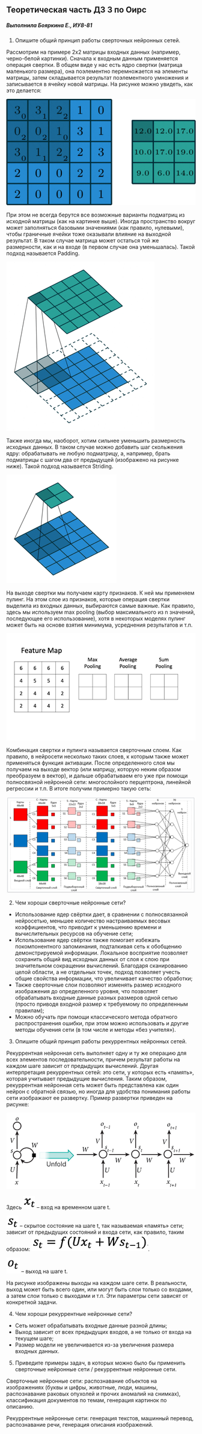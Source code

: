 ## Теоретическая часть ДЗ 3 по Оирс
##### Выполнила Бояркина Е., ИУ8-81

1.	Опишите общий принцип работы сверточных нейронных сетей.

Рассмотрим на примере 2х2 матрицы входных данных (например, черно-белой картинки). Сначала к входным данным применяется 
операция свертки. В общем виде у нас есть ядро свертки (матрица маленького размера), она поэлементно перемножается на 
элементы матрицы, затем складывается результат поэлементного умножения и записывается в ячейку новой матрицы. На рисунке 
можно увидеть, как это делается:

![Свертка](images/convolution.gif)

При этом не всегда берутся все возможные варианты подматриц из исходной матрицы (как на картинке выше). Иногда 
пространство вокруг может заполняться базовыми значениями (как правило, нулевыми), чтобы граничные ячейки тоже оказывали 
влияние на выходной результат. В таком случае матрица может остаться той же размерности, как и на входе (в первом случае 
она уменьшалась). Такой подход называется Padding.

![Padding](images/padding.gif)

Также иногда мы, наоборот, хотим сильнее уменьшить размерность исходных данных. В таком случае можно добавить шаг 
скольжения ядру: обрабатывать не любую подматрицу, а, например, брать подматрицы с шагом два от предыдущей (изображено 
на рисунке ниже). Такой подход называется Striding.

![Striding](images/striding.gif)

На выходе свертки мы получаем карту признаков. К ней мы применяем пулинг. На этом слое из признаков, которые операция 
свертки выделила из входных данных, выбираются самые важные. Как правило, здесь мы используем max pooling (выбор 
максимального из n значений, последующее его использование), хотя в некоторых моделях пулинг может быть на основе взятия 
минимума, усреднения результатов и т.п.

![Пулинг](images/pooling.gif)

 
Комбинация свертки и пулинга называется сверточным слоем. Как правило, в нейросети несколько таких слоев, к которым 
также может применяться функция активации. После определенного слоя мы получаем на выходе вектор (или матрицу, которую 
неким образом преобразуем в вектор), и дальше обрабатываем его уже при помощи полносвязной нейронной сети: многослойного 
перцептрона, линейной регрессии и т.п. В итоге получим примерно такую сеть:

![Структура сверточной нейронной сети](images/cnn_struct.png)

2.	Чем хороши сверточные нейронные сети?

 - Использование ядер свёртки дает, в сравнении с полносвязанной нейросетью, меньшее количество настраиваемых весовых 
коэффициентов, что приводит к уменьшению времени и вычислительных ресурсов на обучение сети;
 - Использование ядер свёртки также помогает избежать покомпонентного запоминания, подталкивая сеть к обобщению 
демонстрируемой информации. Локальное восприятие позволяет сохранить общий вид исходных данных от слоя к слою при 
значительном сокращении вычислений. Благодаря сканированию целой области, а не отдельных точек, подход позволяет учесть 
общие свойства информации, что увеличивает качество обработки;
 - Также сверточные слои позволяют изменять размер исходного изображения до определенного уровня, что позволяет 
обрабатывать входные данные разных размеров одной сетью (просто приводя входной размер к требуемому по определенным 
правилам);
 - Можно обучать при помощи классического метода обратного распространения ошибки, при этом можно использовать и другие 
методы обучения сети (в том числе и методы «без учителя»).

3.	Опишите общий принцип работы рекуррентных нейронных сетей.

Рекуррентная нейронная сеть выполняет одну и ту же операцию для всех элементов последовательности, причем результат 
работы на каждом шаге зависит от предыдущих вычислений. Другая интерпретация рекуррентных сетей: это сети, у которых 
есть «память», которая учитывает предыдущие вычисления. Таким образом, рекуррентная нейронная сеть может быть 
представлена как один нейрон с обратной связью, но иногда для удобства понимания работы сети изображают ее развертку. 
Пример развертки приведен на рисунке:

![Структура рекуррентной нейронной сети](images/rnn_struct.png)

Здесь ![x_t](images/x_t.png) – вход на временном шаге t. 

![s_t](images/s_t.png) – скрытое состояние на шаге t, так называемая «память» сети; зависит от 
предыдущих состояний и входа сети, как правило, таким образом: ![rnn_formula](images/rnn_formula.png). 

![o_t](images/o_t.png) – выход на шаге t.

На рисунке изображены выходы на каждом шаге сети. В реальности, выход может быть всего один, или могут быть слои только 
со входами, а затем слои только с выходами и т.п. Эти параметры сети зависят от конкретной задачи.

4.  Чем хороши рекуррентные нейронные сети?

 - Сеть может обрабатывать входные данные разной длины;
 - Выход зависит от всех предыдущих входов, а не только от входа на текущем шаге;
 - Размер модели не увеличивается из-за увеличения размера входных данных.

5.	Приведите примеры задач, в которых можно было бы применить сверточные нейронные сети / рекуррентные нейронные сети.

Сверточные нейронные сети: распознавание объектов на изображениях (буквы и цифры, животные, люди, машины, распознавание 
раковых опухолей и прочих аномалий на снимках), классификация документов по темам, генерация картинок по описанию. 

Рекуррентные нейронные сети: генерация текстов, машинный перевод, распознавание речи, генерация описания изображений.


